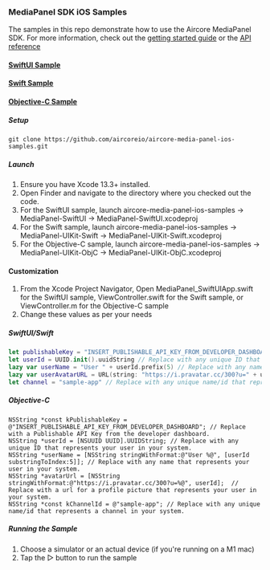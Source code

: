 
### MediaPanel SDK iOS Samples
The samples in this repo demonstrate how to use the Aircore MediaPanel SDK.  For more information, check out the [getting started guide](https://docs.aircore.io/getting-started/mediapanel-ios-getting-started) or the [API reference](https://docs.aircore.io/ios/mediapanel/api-reference)

#### [SwiftUI Sample](https://github.com/aircoreio/aircore-media-panel-ios-samples/tree/main/MediaPanel-SwiftUI)
#### [Swift Sample](https://github.com/aircoreio/aircore-media-panel-ios-samples/tree/main/MediaPanel-UIKit-Swift)
#### [Objective-C Sample](https://github.com/aircoreio/aircore-media-panel-ios-samples/tree/main/MediaPanel-UIKit-ObjC)

##### Setup
```
git clone https://github.com/aircoreio/aircore-media-panel-ios-samples.git
```
##### Launch
1. Ensure you have Xcode 13.3+ installed.
2. Open Finder and navigate to the directory where you checked out the code.
3. For the SwiftUI sample, launch aircore-media-panel-ios-samples -> MediaPanel-SwiftUI -> MediaPanel-SwiftUI.xcodeproj
4. For the Swift sample, launch aircore-media-panel-ios-samples -> MediaPanel-UIKit-Swift -> MediaPanel-UIKit-Swift.xcodeproj
5. For the Objective-C sample, launch aircore-media-panel-ios-samples -> MediaPanel-UIKit-ObjC -> MediaPanel-UIKit-ObjC.xcodeproj

#### Customization
1. From the Xcode Project Navigator, Open MediaPanel_SwiftUIApp.swift for the SwiftUI sample, ViewController.swift for the Swift sample, or ViewController.m for the Objective-C sample
2. Change these values as per your needs

##### SwiftUI/Swift  
```swift
let publishableKey = "INSERT_PUBLISHABLE_API_KEY_FROM_DEVELOPER_DASHBOARD" // Replace with a Publishable API Key from the developer dashboard.
let userId = UUID.init().uuidString // Replace with any unique ID that represents your user in your system.
lazy var userName = "User " + userId.prefix(5) // Replace with any name that represents your user in your system.
lazy var userAvatarURL = URL(string: "https://i.pravatar.cc/300?u=" + userId) // Replace with a url for a profile picture that represents your user in your system.
let channel = "sample-app" // Replace with any unique name/id that represents a channel in your system.
```
##### Objective-C  
```objc
NSString *const kPublishableKey = @"INSERT_PUBLISHABLE_API_KEY_FROM_DEVELOPER_DASHBOARD"; // Replace with a Publishable API Key from the developer dashboard.
NSString *userId = [NSUUID UUID].UUIDString; // Replace with any unique ID that represents your user in your system.
NSString *userName = [NSString stringWithFormat:@"User %@", [userId substringToIndex:5]]; // Replace with any name that represents your user in your system.
NSString *avatarUrl = [NSString stringWithFormat:@"https://i.pravatar.cc/300?u=%@", userId];  // Replace with a url for a profile picture that represents your user in your system.
NSString *const kChannelId = @"sample-app"; // Replace with any unique name/id that represents a channel in your system.
```

##### Running the Sample
1. Choose a simulator or an actual device (if you're running on a M1 mac)
2. Tap the ▷ button to run the sample